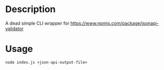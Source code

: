 # Description

A dead simple CLI wrapper for https://www.npmjs.com/package/jsonapi-validator

# Usage

`node index.js <json-api-output-file>`

